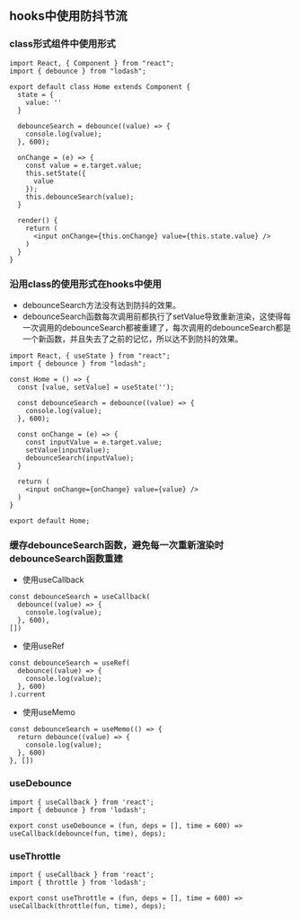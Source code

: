 ## hooks中使用防抖节流
### class形式组件中使用形式
```
import React, { Component } from "react";
import { debounce } from "lodash";

export default class Home extends Component {
  state = {
    value: ''
  }

  debounceSearch = debounce((value) => {
    console.log(value);
  }, 600);

  onChange = (e) => {
    const value = e.target.value;
    this.setState({
      value
    });
    this.debounceSearch(value);
  }

  render() {
    return (
      <input onChange={this.onChange} value={this.state.value} />
    )
  }
}
```
### 沿用class的使用形式在hooks中使用
- debounceSearch方法没有达到防抖的效果。
- debounceSearch函数每次调用前都执行了setValue导致重新渲染，这使得每一次调用的debounceSearch都被重建了，每次调用的debounceSearch都是一个新函数，并且失去了之前的记忆，所以达不到防抖的效果。
```
import React, { useState } from "react";
import { debounce } from "lodash";

const Home = () => {
  const [value, setValue] = useState('');

  const debounceSearch = debounce((value) => {
    console.log(value);
  }, 600);

  const onChange = (e) => {
    const inputValue = e.target.value;
    setValue(inputValue);
    debounceSearch(inputValue);
  }

  return (
    <input onChange={onChange} value={value} />
  )
}

export default Home;
```
### 缓存debounceSearch函数，避免每一次重新渲染时debounceSearch函数重建
- 使用useCallback
```
const debounceSearch = useCallback(
  debounce((value) => {
    console.log(value);
  }, 600),
[])
```
- 使用useRef
```
const debounceSearch = useRef(
  debounce((value) => {
    console.log(value);
  }, 600)
).current
```
- 使用useMemo
```
const debounceSearch = useMemo(() => {
  return debounce((value) => {
    console.log(value);
  }, 600)
}, [])
```
### useDebounce
```
import { useCallback } from 'react';
import { debounce } from 'lodash';

export const useDebounce = (fun, deps = [], time = 600) => useCallback(debounce(fun, time), deps);
```
### useThrottle
```
import { useCallback } from 'react';
import { throttle } from 'lodash';

export const useThrottle = (fun, deps = [], time = 600) => useCallback(throttle(fun, time), deps);
```